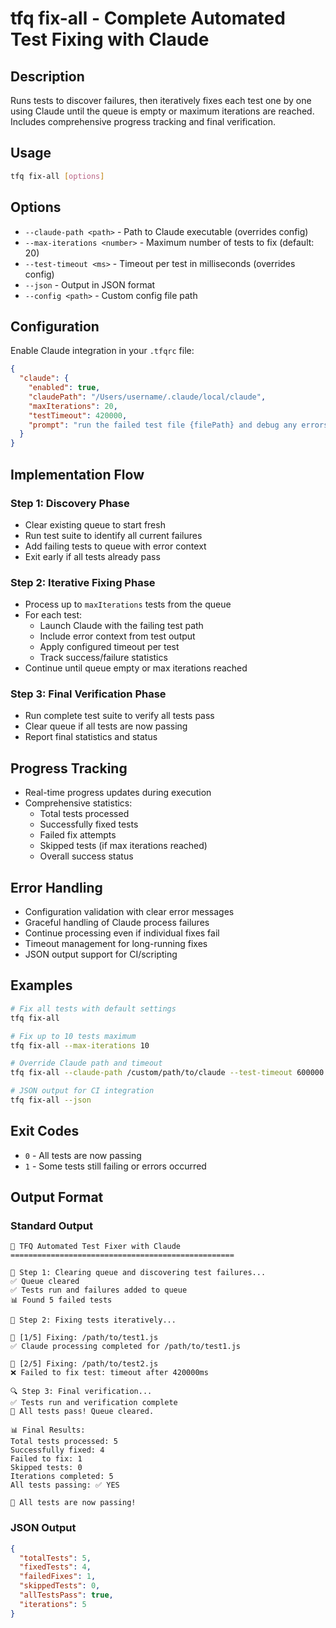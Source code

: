 # tfq fix-all - Complete Automated Test Fixing with Claude

## Description
Runs tests to discover failures, then iteratively fixes each test one by one using Claude until the queue is empty or maximum iterations are reached. Includes comprehensive progress tracking and final verification.

## Usage
```bash
tfq fix-all [options]
```

## Options
- `--claude-path <path>` - Path to Claude executable (overrides config)
- `--max-iterations <number>` - Maximum number of tests to fix (default: 20)
- `--test-timeout <ms>` - Timeout per test in milliseconds (overrides config)
- `--json` - Output in JSON format
- `--config <path>` - Custom config file path

## Configuration
Enable Claude integration in your `.tfqrc` file:
```json
{
  "claude": {
    "enabled": true,
    "claudePath": "/Users/username/.claude/local/claude",
    "maxIterations": 20,
    "testTimeout": 420000,
    "prompt": "run the failed test file {filePath} and debug any errors you encounter one at a time"
  }
}
```

## Implementation Flow

### Step 1: Discovery Phase
- Clear existing queue to start fresh
- Run test suite to identify all current failures
- Add failing tests to queue with error context
- Exit early if all tests already pass

### Step 2: Iterative Fixing Phase
- Process up to `maxIterations` tests from the queue
- For each test:
  - Launch Claude with the failing test path
  - Include error context from test output
  - Apply configured timeout per test
  - Track success/failure statistics
- Continue until queue empty or max iterations reached

### Step 3: Final Verification Phase
- Run complete test suite to verify all tests pass
- Clear queue if all tests are now passing
- Report final statistics and status

## Progress Tracking
- Real-time progress updates during execution
- Comprehensive statistics:
  - Total tests processed
  - Successfully fixed tests
  - Failed fix attempts
  - Skipped tests (if max iterations reached)
  - Overall success status

## Error Handling
- Configuration validation with clear error messages
- Graceful handling of Claude process failures
- Continue processing even if individual fixes fail
- Timeout management for long-running fixes
- JSON output support for CI/scripting

## Examples
```bash
# Fix all tests with default settings
tfq fix-all

# Fix up to 10 tests maximum
tfq fix-all --max-iterations 10

# Override Claude path and timeout
tfq fix-all --claude-path /custom/path/to/claude --test-timeout 600000

# JSON output for CI integration
tfq fix-all --json
```

## Exit Codes
- `0` - All tests are now passing
- `1` - Some tests still failing or errors occurred

## Output Format
### Standard Output
```
🚀 TFQ Automated Test Fixer with Claude
==================================================

🔄 Step 1: Clearing queue and discovering test failures...
✅ Queue cleared
✅ Tests run and failures added to queue
📊 Found 5 failed tests

🔧 Step 2: Fixing tests iteratively...

🧪 [1/5] Fixing: /path/to/test1.js
✅ Claude processing completed for /path/to/test1.js

🧪 [2/5] Fixing: /path/to/test2.js
❌ Failed to fix test: timeout after 420000ms

🔍 Step 3: Final verification...
✅ Tests run and verification complete
🎉 All tests pass! Queue cleared.

📊 Final Results:
Total tests processed: 5
Successfully fixed: 4
Failed to fix: 1
Skipped tests: 0
Iterations completed: 5
All tests passing: ✅ YES

🎉 All tests are now passing!
```

### JSON Output
```json
{
  "totalTests": 5,
  "fixedTests": 4,
  "failedFixes": 1,
  "skippedTests": 0,
  "allTestsPass": true,
  "iterations": 5
}
```